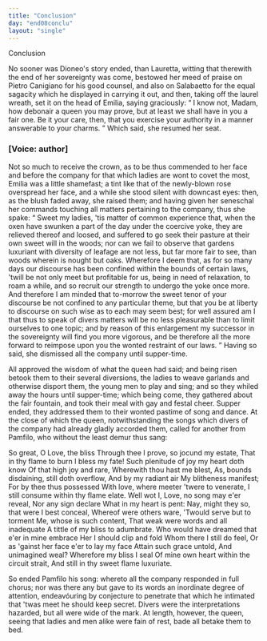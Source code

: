 ```yaml
---
title: "Conclusion"
day: "end08conclu"
layout: "single"
---
```

<html>
 <head>
 </head>
 <body>
  <div id="d08conclu" type="conclusion" who="author">
   <head>
    Conclusion
   </head>
   <p>
    <milestone id="p08970001"/>
    No sooner was Dioneo's story ended, than Lauretta, witting
 that therewith the end of her sovereignty was come, bestowed her
 meed of praise on Pietro Canigiano for his good counsel, and also on
 Salabaetto for the equal sagacity which he displayed in carrying it
 out, and then, taking off the laurel wreath, set it on the head of
 Emilia, saying graciously:
    <q direct="unspecified">
     I know not, Madam, how debonair
 a queen you may prove, but at least we shall have in you a fair
 one. Be it your care, then, that you exercise your authority in a
 manner answerable to your charms.
    </q>
    Which said, she resumed
 her seat.
   </p>
   <p>
    <h3>
     [Voice: author]
    </h3>
   </p>
   <p>
    <milestone id="p08970002"/>
    Not so much to receive the crown, as to be thus commended to
 her face and before the company for that which ladies are wont to
 covet the most, Emilia was a little shamefast; a tint like that of the
 newly-blown rose overspread her face, and a while she stood silent
 with downcast eyes: then, as the blush faded away, she raised them;
 and having given her seneschal her commands touching all matters
 pertaining to the company, thus she spake:
    <milestone id="p08970003"/>
    <q direct="unspecified">
     Sweet my ladies, 'tis
 matter of common experience that, when the oxen have swunken a
 part of the day under the coercive yoke, they are relieved thereof and
 loosed, and suffered to go seek their pasture at their own sweet will
     <pb n="261"/>
     in the woods;
     <milestone id="p08970004"/>
     nor can we fail to observe that gardens luxuriant with
 diversity of leafage are not less, but far more fair to see, than woods
 wherein is nought but oaks. Wherefore I deem that, as for so many
 days our discourse has been confined within the bounds of certain
 laws, 'twill be not only meet but profitable for us, being in need of
 relaxation, to roam a while, and so recruit our strength to undergo
 the yoke once more.
     <milestone id="p08970005"/>
     And therefore I am minded that to-morrow
 the sweet tenor of your discourse be not confined to any particular
 theme, but that you be at liberty to discourse on such wise as to each
 may seem best; for well assured am I that thus to speak of divers
 matters will be no less pleasurable than to limit ourselves to one topic;
 and by reason of this enlargement my successor in the sovereignty
 will find you more vigorous, and be therefore all the more forward
 to reimpose upon you the wonted restraint of our laws.
    </q>
    <milestone id="p08970006"/>
    Having so
 said, she dismissed all the company until supper-time.
   </p>
   <p>
    <milestone id="p08970007"/>
    All approved the wisdom of what the queen had said; and being
 risen betook them to their several diversions, the ladies to weave
 garlands and otherwise disport them, the young men to play and sing;
 and so they whiled away the hours until supper-time; which being
 come, they gathered about the fair fountain, and took their meal with
 gay and festal cheer. Supper ended, they addressed them to their
 wonted pastime of song and dance.
    <milestone id="p08970008"/>
    At the close of which the queen,
 notwithstanding the songs which divers of the company had already
 gladly accorded them, called for another from Pamfilo, who without
 the least demur thus sang:
   </p>
   <div3 type="song" who="panfilo">
    <lg>
     <milestone id="p08970009"/>
     <l>
      So great, O Love, the bliss
     </l>
     <l>
      Through thee I prove, so jocund my estate,
     </l>
     <l>
      That in thy flame to burn I bless my fate!
     </l>
    </lg>
    <lg>
     <milestone id="p08970010"/>
     <l>
      Such plenitude of joy my heart doth know
     </l>
     <l>
      Of that high joy and rare,
     </l>
     <l>
      Wherewith thou hast me blest,
     </l>
     <l>
      As, bounds disdaining, still doth overflow,
     </l>
     <l>
      And by my radiant air
     </l>
     <l>
      My blitheness manifest;
     </l>
     <l>
      For by thee thus possessed
     </l>
     <l>
      With love, where meeter 'twere to venerate,
     </l>
     <l>
      I still consume within thy flame elate.
     </l>
    </lg>
    <pb n="262"/>
    <lg>
     <milestone id="p08970011"/>
     <l>
      Well wot I, Love, no song may e'er reveal,
     </l>
     <l>
      Nor any sign declare
     </l>
     <l>
      What in my heart is pent:
     </l>
     <l>
      Nay, might they so, that were I best conceal,
     </l>
     <l>
      Whereof were others ware,
     </l>
     <l>
      'Twould serve but to torment
     </l>
     <l>
      Me, whose is such content,
     </l>
     <l>
      That weak were words and all inadequate
     </l>
     <l>
      A tittle of my bliss to adumbrate.
     </l>
    </lg>
    <lg>
     <milestone id="p08970012"/>
     <l>
      Who would have dreamed that e'er in mine embrace
     </l>
     <l>
      Her I should clip and fold
     </l>
     <l>
      Whom there I still do feel,
     </l>
     <l>
      Or as 'gainst her face e'er to lay my face
     </l>
     <l>
      Attain such grace untold,
     </l>
     <l>
      And unimagined weal?
     </l>
     <l>
      Wherefore my bliss I seal
     </l>
     <l>
      Of mine own heart within the circuit strait,
     </l>
     <l>
      And still in thy sweet flame luxuriate.
     </l>
    </lg>
   </div3>
   <p>
    <milestone id="p08970013"/>
    So ended Pamfilo his song: whereto all the company responded
 in full chorus; nor was there any but gave to its words an inordinate
 degree of attention, endeav&oacute;uring by conjecture to penetrate that
 which he intimated that 'twas meet he should keep secret. Divers
 were the interpretations hazarded, but all were wide of the mark.
 At length, however, the queen, seeing that ladies and men alike were
 fain of rest, bade all betake them to bed.
   </p>
  </div>
 </body>
</html>
